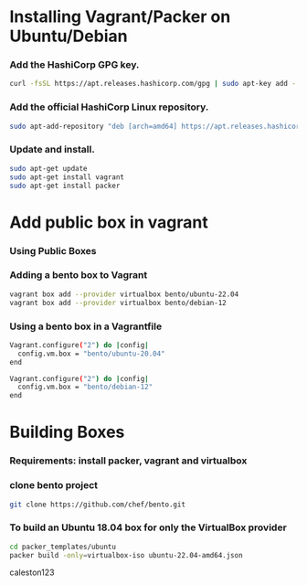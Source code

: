 # Installing Vagrant/Packer on Ubuntu/Debian
### Add the HashiCorp GPG key.
```bash
curl -fsSL https://apt.releases.hashicorp.com/gpg | sudo apt-key add -
```
### Add the official HashiCorp Linux repository.
```bash
sudo apt-add-repository "deb [arch=amd64] https://apt.releases.hashicorp.com $(lsb_release -cs) main"
```
### Update and install.
```bash
sudo apt-get update
sudo apt-get install vagrant
sudo apt-get install packer
```

# Add public box in vagrant
### Using Public Boxes
### Adding a bento box to Vagrant
```bash
vagrant box add --provider virtualbox bento/ubuntu-22.04
vagrant box add --provider virtualbox bento/debian-12
```
### Using a bento box in a Vagrantfile
```bash
Vagrant.configure("2") do |config|
  config.vm.box = "bento/ubuntu-20.04"
end
```

```bash
Vagrant.configure("2") do |config|
  config.vm.box = "bento/debian-12"
end
```

# Building Boxes
### Requirements: install packer, vagrant and virtualbox

### clone bento project
```bash
git clone https://github.com/chef/bento.git
```
### To build an Ubuntu 18.04 box for only the VirtualBox provider
```bash
cd packer_templates/ubuntu
packer build -only=virtualbox-iso ubuntu-22.04-amd64.json

```

caleston123